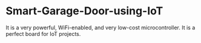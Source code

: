 # Smart-Garage-Door-using-IoT
It is a very powerful, WiFi-enabled, and very low-cost microcontroller. It is a perfect board for IoT projects.
